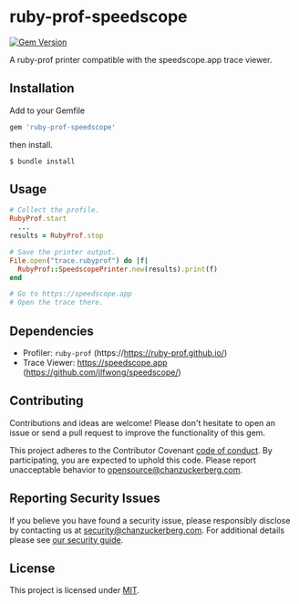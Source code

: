 # ruby-prof-speedscope
[![Gem Version](https://badge.fury.io/rb/ruby-prof-speedscope.svg)](https://badge.fury.io/rb/ruby-prof-speedscope)

A ruby-prof printer compatible with the speedscope.app trace viewer.

## Installation
Add to your Gemfile
```ruby
gem 'ruby-prof-speedscope'
```
then install.
```
$ bundle install
```

## Usage
```ruby
# Collect the profile.
RubyProf.start
  ...
results = RubyProf.stop

# Save the printer output.
File.open("trace.rubyprof") do |f|
  RubyProf::SpeedscopePrinter.new(results).print(f)
end

# Go to https://speedscope.app
# Open the trace there.
```

## Dependencies
- Profiler: `ruby-prof` (https://https://ruby-prof.github.io/)
- Trace Viewer: https://speedscope.app (https://github.com/jlfwong/speedscope/)

## Contributing
Contributions and ideas are welcome! Please don't hesitate to open an issue or send a pull request to improve the functionality of this gem.

This project adheres to the Contributor Covenant [code of conduct](https://github.com/chanzuckerberg/.github/tree/master/CODE_OF_CONDUCT.md). By participating, you are expected to uphold this code. Please report unacceptable behavior to opensource@chanzuckerberg.com.

## Reporting Security Issues
If you believe you have found a security issue, please responsibly disclose by contacting us at security@chanzuckerberg.com. For additional details please see [our security guide](SECURITY.md).

## License
This project is licensed under [MIT](https://github.com/chanzuckerberg/ruby-prof-speedscope/blob/master/LICENSE).
